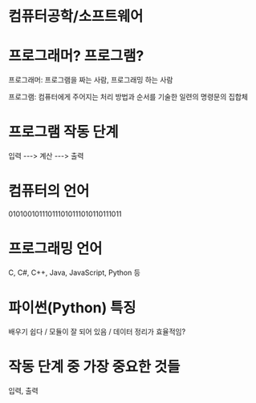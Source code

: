 # 컴퓨터공학/소프트웨어

# 프로그래머? 프로그램?
프로그래머: 프로그램을 짜는 사람, 프로그래밍 하는 사람

프로그램: 컴퓨터에게 주어지는 처리 방법과 순서를 기술한 일련의 명령문의 집합체

# 프로그램 작동 단계
입력 ---> 계산 ---> 출력

# 컴퓨터의 언어
010100101110111010111010110111011

# 프로그래밍 언어
C, C#, C++, Java, JavaScript, Python 등

# 파이썬(Python) 특징
배우기 쉽다 / 모듈이 잘 되어 있음 / 데이터 정리가 효율적임?

# 작동 단계 중 가장 중요한 것들
입력, 출력